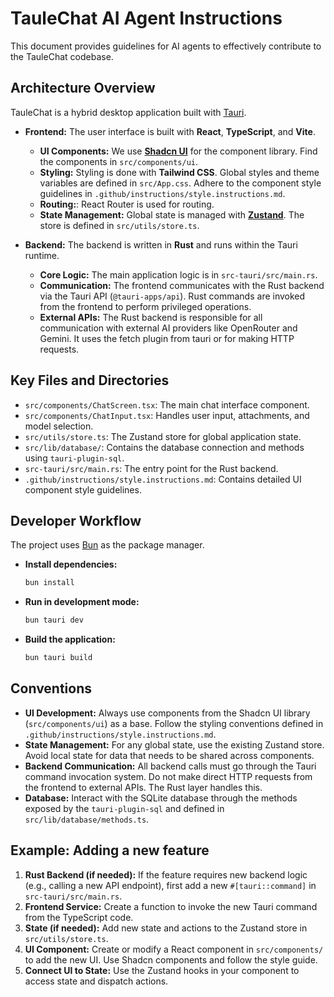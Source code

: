 # TauleChat AI Agent Instructions

This document provides guidelines for AI agents to effectively contribute to the TauleChat codebase.

## Architecture Overview

TauleChat is a hybrid desktop application built with [Tauri](https://tauri.app/).

- **Frontend:** The user interface is built with **React**, **TypeScript**, and **Vite**.
  - **UI Components:** We use [**Shadcn UI**](https://ui.shadcn.com/) for the component library. Find the components in `src/components/ui`.
  - **Styling:** Styling is done with **Tailwind CSS**. Global styles and theme variables are defined in `src/App.css`. Adhere to the component style guidelines in `.github/instructions/style.instructions.md`.
  - **Routing:**: React Router is used for routing.
  - **State Management:** Global state is managed with [**Zustand**](https://github.com/pmndrs/zustand). The store is defined in `src/utils/store.ts`.

- **Backend:** The backend is written in **Rust** and runs within the Tauri runtime.
  - **Core Logic:** The main application logic is in `src-tauri/src/main.rs`.
  - **Communication:** The frontend communicates with the Rust backend via the Tauri API (`@tauri-apps/api`). Rust commands are invoked from the frontend to perform privileged operations.
  - **External APIs:** The Rust backend is responsible for all communication with external AI providers like OpenRouter and Gemini. It uses the fetch plugin from tauri or for making HTTP requests.

## Key Files and Directories

- `src/components/ChatScreen.tsx`: The main chat interface component.
- `src/components/ChatInput.tsx`: Handles user input, attachments, and model selection.
- `src/utils/store.ts`: The Zustand store for global application state.
- `src/lib/database/`: Contains the database connection and methods using `tauri-plugin-sql`.
- `src-tauri/src/main.rs`: The entry point for the Rust backend.
- `.github/instructions/style.instructions.md`: Contains detailed UI component style guidelines.

## Developer Workflow

The project uses [Bun](https://bun.sh/) as the package manager.

- **Install dependencies:**
  ```bash
  bun install
  ```

- **Run in development mode:**
  ```bash
  bun tauri dev
  ```

- **Build the application:**
  ```bash
  bun tauri build
  ```

## Conventions

- **UI Development:** Always use components from the Shadcn UI library (`src/components/ui`) as a base. Follow the styling conventions defined in `.github/instructions/style.instructions.md`.
- **State Management:** For any global state, use the existing Zustand store. Avoid local state for data that needs to be shared across components.
- **Backend Communication:** All backend calls must go through the Tauri command invocation system. Do not make direct HTTP requests from the frontend to external APIs. The Rust layer handles this.
- **Database:** Interact with the SQLite database through the methods exposed by the `tauri-plugin-sql` and defined in `src/lib/database/methods.ts`.

## Example: Adding a new feature

1.  **Rust Backend (if needed):** If the feature requires new backend logic (e.g., calling a new API endpoint), first add a new `#[tauri::command]` in `src-tauri/src/main.rs`.
2.  **Frontend Service:** Create a function to invoke the new Tauri command from the TypeScript code.
3.  **State (if needed):** Add new state and actions to the Zustand store in `src/utils/store.ts`.
4.  **UI Component:** Create or modify a React component in `src/components/` to add the new UI. Use Shadcn components and follow the style guide.
5.  **Connect UI to State:** Use the Zustand hooks in your component to access state and dispatch actions.
